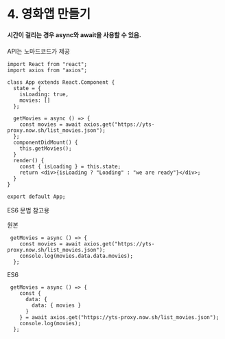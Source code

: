# 4. 영화앱 만들기

#### 시간이 걸리는 경우 async와 await을 사용할 수 있음.

API는 노마드코드가 제공



```react
import React from "react";
import axios from "axios";

class App extends React.Component {
  state = {
    isLoading: true,
    movies: []
  };

  getMovies = async () => {
    const movies = await axios.get("https://yts-proxy.now.sh/list_movies.json");
  };
  componentDidMount() {
    this.getMovies();
  }
  render() {
    const { isLoading } = this.state;
    return <div>{isLoading ? "Loading" : "we are ready"}</div>;
  }
}

export default App;

```





ES6 문법 참고용





원본 

```react
 getMovies = async () => {
    const movies = await axios.get("https://yts-proxy.now.sh/list_movies.json");
    console.log(movies.data.data.movies);
  };
```





ES6

```react
 getMovies = async () => {
    const {
      data: {
        data: { movies }
      }
    } = await axios.get("https://yts-proxy.now.sh/list_movies.json");
    console.log(movies);
  };
```



